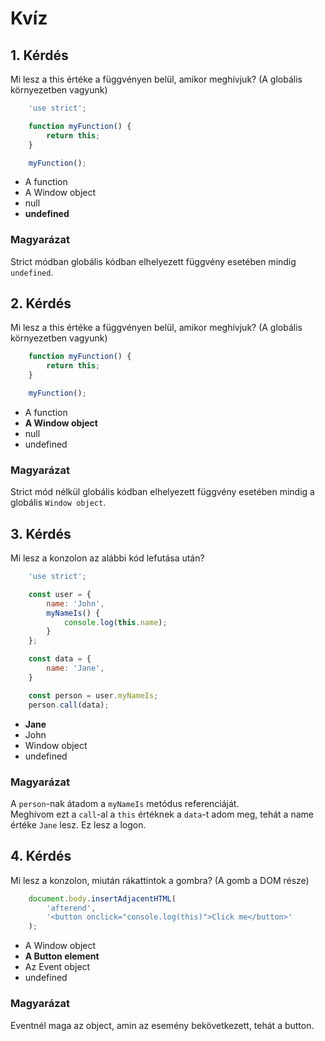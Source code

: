 # Kvíz

## 1. Kérdés
Mi lesz a this értéke a függvényen belül, amikor meghívjuk? (A globális környezetben vagyunk)

```javascript
    'use strict';

    function myFunction() {
        return this;
    }

    myFunction();
```

- A function
- A Window object
- null
- **undefined**

### Magyarázat
Strict módban globális kódban elhelyezett függvény esetében mindig `undefined`.

## 2. Kérdés
Mi lesz a this értéke a függvényen belül, amikor meghívjuk? (A globális környezetben vagyunk)

```javascript
    function myFunction() {
        return this;
    }

    myFunction();
```

- A function
- **A Window object**
- null
- undefined

### Magyarázat
Strict mód nélkül globális kódban elhelyezett függvény esetében mindig a globális `Window object`.

## 3. Kérdés
Mi lesz a konzolon az alábbi kód lefutása után?

```javascript
    'use strict';

    const user = {
        name: 'John',
        myNameIs() {
            console.log(this.name);
        }
    };

    const data = {
        name: 'Jane',
    }

    const person = user.myNameIs;
    person.call(data);
```

- **Jane**
- John
- Window object
- undefined

### Magyarázat
A `person`-nak átadom a `myNameIs` metódus referenciáját.   
Meghívom ezt a `call`-al a `this` értéknek a `data`-t adom meg, tehát a name értéke `Jane` lesz. Ez lesz a logon.

## 4. Kérdés
Mi lesz a konzolon, miután rákattintok a gombra?  (A gomb a DOM része)
```javascript
    document.body.insertAdjacentHTML(
        'afterend', 
        '<button onclick="console.log(this)">Click me</button>'
    );
```
- A Window object
- **A Button element**
- Az Event object
- undefined

### Magyarázat
Eventnél maga az object, amin az esemény bekövetkezett, tehát a button. 